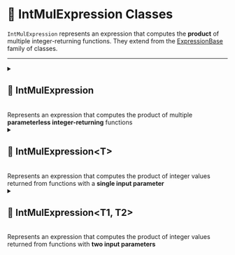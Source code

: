 # 🧩 IntMulExpression Classes

`IntMulExpression` represents an expression that computes the **product** of multiple integer-returning functions. They extend from the [ExpressionBase](ExpressionBase.md) family of classes.

---

<details>
 <summary>
 <h2>🧩 IntMulExpression</h2>
 <br> Represents an expression that computes the product of multiple <b>parameterless integer-returning</b> functions
 </summary>

```csharp
public class IntMulExpression : ExpressionBase<int>
```

### Constructors
#### `IntMulExpression(int capacity)`
```csharp
public IntMulExpression(int capacity)
```
- **Description:** Initializes a new empty instance of the `IntMulExpression` class.
- **Parameter:** `capacity` — Initial capacity for the internal function list. Default is `4`.

#### `IntMulExpression(Func<int> members)`
```csharp
public IntMulExpression(params Func<int> members)
```
- **Description:** Initializes the expression with an array of integer-returning functions.
- **Parameter:** `members` — Array of `Func<int>` delegates.

```csharp
public IntMulExpression(IEnumerable<Func<int>> members)
```
- **Description:** Initializes the expression with a collection of integer-returning functions.
- **Parameter:** `members` — Enumerable collection of `Func<int>` delegates.

### Events
#### `OnStateChanged`
```csharp
public event StateChangedHandler OnStateChanged;
```
- **Description:** Occurs when the state of the expression changes (e.g., when functions are added, removed, or the list is cleared).

#### `OnItemChanged`
```csharp
public event ChangeItemHandler<Func<int>> OnItemChanged;
```
- **Description:** Occurs when an existing function in the expression is replaced or modified.

#### `OnItemInserted`
```csharp
public event InsertItemHandler<Func<int>> OnItemInserted;
```
- **Description:** Occurs when a new function is inserted into the expression at a specific position.

#### `OnItemDeleted`
```csharp
public event DeleteItemHandler<Func<int>> OnItemDeleted;
```
- **Description:** Occurs when a function is removed from the expression.

### Properties
#### `Value`
```csharp
public int Value { get; }
```
- **Description:** Evaluates all functions and returns the product of their results.
  If no functions are present, returns 1 by default.
- **Returns:** `int` — The computed product.

#### `Count`
```csharp
public int Count { get; }
```
- **Description:** Gets the number of functions in the expression.
- **Returns:** `int` — The number of function members.

#### `IsReadOnly`
```csharp
public bool IsReadOnly { get; }
```
- **Description:** Indicates whether the list of functions can be modified.
- **Returns:** `false`.

### Indexers
#### `this[int index]`
```csharp
public Func<int> this[int index] { get; set; }
```
- **Description:** Indexer to access a function at a specific position.
- **Parameter:** `index` — The position of the function.
- **Returns:** `Func<int>` — The function at the given index.

### Methods
#### `Invoke()`
```csharp
public int Invoke()
```
- **Description:** Evaluates all function members of the expression and returns their product.
- **Returns:** `int` — The computed product.
- **Note:** -Returns `1` if no functions are present. 

#### `Add(Func<int> item)`
```csharp
public void Add(Func<int> item)
```
- **Description:** Adds a function to the expression.
- **Parameter:** `item` — The function to add.

#### `AddRange(IEnumerable<Func<int>> items)`
```csharp
public void AddRange(IEnumerable<Func<int>> items)
```
- **Description:** Adds multiple functions to the expression at once.
- **Parameter:** `items` — An enumerable collection of `Func<int>` delegates to add.
- **Throws:** `ArgumentNullException` if `items` is `null`.

#### `Clear()`
```csharp
public void Clear()
```
- **Description:** Removes all functions from the expression.

#### `Contains(Func<int> item)`
```csharp
public bool Contains(Func<int> item)
```
- **Description:** Checks if the specified function exists in the expression.
- **Parameter:** `item` — The function to check.
- **Returns:** `bool` — `true` if the function exists, otherwise `false`.

#### `CopyTo(Func<int>[] array, int arrayIndex)`
```csharp
public void CopyTo(Func<int>[] array, int arrayIndex)
```
- **Description:** Copies all functions in the expression to the specified array starting at the given index.
- **Parameters:**
- `array` — The destination array.
- `arrayIndex` — The starting index in the array.

#### `IndexOf(Func<int> item)`
```csharp
public int IndexOf(Func<int> item)
```
- **Description:** Returns the index of the specified function in the expression.
- **Parameter:** `item` — The function to locate.
- **Returns:** `int` — The index of the function, or `-1` if not found.

#### `Insert(int index, Func<int> item)`
```csharp
public void Insert(int index, Func<int> item)
```
- **Description:** Inserts a function at the specified index.
- **Parameters:**
- `index` — The position at which to insert.
- `item` — The function to insert.

#### `Remove(Func<int> item)`
```csharp
public bool Remove(Func<int> item)
```
- **Description:** Removes the specified function from the expression.
- **Parameter:** `item` — The function to remove.
- **Returns:** `bool` — `true` if removed successfully, otherwise `false`.

#### `RemoveAt(int index)`
```csharp
public void RemoveAt(int index)
```
- **Description:** Removes the function at the specified index.
- **Parameter:** `index` — The position of the function to remove.

#### `GetEnumerator()`
```csharp
public IEnumerator<Func<int>> GetEnumerator()
```
- **Description:** Returns an enumerator for iterating over all function members in the expression.
- **Returns:** `IEnumerator<Func<int>>` — Enumerator over the functions.

#### `Dispose()`
```csharp
public void Dispose()
```
- **Description:** Releases all resources used by the expression and clears its content.  
  Also unsubscribes all event handlers.
- **Effects:**
    - Clears the function list.
    - Sets `OnItemChanged`, `OnItemInserted`, `OnItemDeleted`, and `OnStateChanged` to `null`.

## 🗂 Example Usage
```csharp
// Parameterless
var multiply = new IntMulExpression(
    () => 2,
    () => 3,
    () => 4
);
int result = multiply.Invoke(); // 24
```
---
</details>

<details>
 <summary>
 <h2>🧩 IntMulExpression&lt;T&gt;</h2>
 <br> Represents an expression that computes the product of integer values returned from functions with a <b>single input parameter</b>
 </summary>

```csharp
public class IntMulExpression<T> : ExpressionBase<T, int>
```
- **Type Parameter:** `T` — The input parameter type of the functions.

### Constructors
#### `IntMulExpression()`
```csharp
public IntMulExpression(int capacity)
```
- **Description:** Initializes a new empty instance of the `IntMulExpression<T>` class.
- **Parameter:** `capacity` — Initial capacity for the internal function list. Default is `4`.

#### `IntMulExpression(Func<T, int> members)`
```csharp
public IntMulExpression(params Func<T, int> members)
```
- **Description:** Initializes the expression with an array of functions that take a `T` and return an integer.
- **Parameter:** `members` — Array of `Func<T, int>` delegates.

#### `IntMulExpression(IEnumerable<Func<T, int>> members)`
```csharp
public IntMulExpression(IEnumerable<Func<T, int>> members)
```
- **Description:** Initializes the expression with a collection of functions that take a `T` and return an integer.
- **Parameter:** `members` — Enumerable collection of `Func<T, int>` delegates.

### Events
#### `OnStateChanged`
```csharp
public event StateChangedHandler OnStateChanged;
```
- **Description:** Occurs when the state of the expression changes (e.g., when functions are added, removed, or the list is cleared).

#### `OnItemChanged`
```csharp
public event ChangeItemHandler<Func<T, int>> OnItemChanged;
```
- **Description:** Occurs when an existing function in the expression is replaced or modified.

#### `OnItemInserted`
```csharp
public event InsertItemHandler<Func<T, int>> OnItemInserted;
```
- **Description:** Occurs when a new function is inserted into the expression at a specific position.

#### `OnItemDeleted`
```csharp
public event DeleteItemHandler<Func<T, int>> OnItemDeleted;
```
- **Description:** Occurs when a function is removed from the expression.

### Properties
#### `Count`
```csharp
public int Count { get; }
```
- **Description:** Gets the number of functions in the expression.
- **Returns:** `int` — The number of function members.

#### `IsReadOnly`
```csharp
public bool IsReadOnly { get; }
```
- **Description:** Indicates whether the list of functions can be modified.
- **Returns:** `false`.

### Indexers
#### `this[int index]`
```csharp
public Func<T, int> this[int index] { get; set; }
```
- **Description:** Indexer to access a function at a specific position.
- **Parameter:** `index` — The position of the function.
- **Returns:** `Func<T, int>` — The function at the given index.

### Methods
#### `Invoke(T arg)`
```csharp
public int Invoke(T arg)
```
- **Description:** Evaluates all function members of the expression with the provided argument and returns their product.
- **Parameter:** `arg` — The input argument of type T.
- **Returns:** `int` — The computed product.
- **Note:** -Returns `1` if no functions are present.

#### `Add(Func<T, int> item)`
```csharp
public void Add(Func<T, int> item)
```
- **Description:** Adds a function to the expression.
- **Parameter:** `item` — The function to add.

#### `AddRange(IEnumerable<Func<T, int>> items)`
```csharp
public void AddRange(IEnumerable<Func<T, int>> items)
```
- **Description:** Adds multiple functions to the expression at once.
- **Parameter:** `items` — An enumerable collection of `Func<T, int>` delegates to add.
- **Throws:** `ArgumentNullException` if `items` is `null`.

#### `Clear()`
```csharp
public void Clear()
```
- **Description:** Removes all functions from the expression.

#### `Contains(Func<T, int> item)`
```csharp
public bool Contains(Func<T, int> item)
```
- **Description:** Checks if the specified function exists in the expression.
- **Parameter:** `item` — The function to check.
- **Returns:** `bool` — `true` if the function exists, otherwise `false`.

#### `CopyTo(Func<T, int>[] array, int arrayIndex)`
```csharp
public void CopyTo(Func<T, int>[] array, int arrayIndex)
```
- **Description:** Copies all functions in the expression to the specified array starting at the given index.
- **Parameters:**
    - `array` — The destination array.
    - `arrayIndex` — The starting index in the array.

#### `IndexOf(Func<T, int> item)`
```csharp
public int IndexOf(Func<T, int> item)
```
- **Description:** Returns the index of the specified function in the expression.
- **Parameter:** `item` — The function to locate.
- **Returns:** `int` — The index of the function, or `-1` if not found.

#### `Insert(int index, Func<T, int> item)`
```csharp
public void Insert(int index, Func<T, int> item)
```
- **Description:** Inserts a function at the specified index.
- **Parameters:**
    - `index` — The position at which to insert.
    - `item` — The function to insert.

#### `Remove(Func<T, int> item)`
```csharp
public bool Remove(Func<T, int> item)
```
- **Description:** Removes the specified function from the expression.
- **Parameter:** `item` — The function to remove.
- **Returns:** `bool` — `true` if removed successfully, otherwise `false`.

#### `RemoveAt(int index)`
```csharp
public void RemoveAt(int index)
```
- **Description:** Removes the function at the specified index.
- **Parameter:** `index` — The position of the function to remove.

#### `GetEnumerator()`
```csharp
public IEnumerator<Func<T, int>> GetEnumerator()
```
- **Description:** Returns an enumerator for iterating over all function members in the expression.
- **Returns:** `IEnumerator<Func<T, int>>` — Enumerator over the functions.

#### `Dispose()`
```csharp
public void Dispose()
```
- **Description:** Releases all resources used by the expression and clears its content.  
  Also unsubscribes all event handlers.
- **Effects:**
    - Clears the function list.
    - Sets `OnItemChanged`, `OnItemInserted`, `OnItemDeleted`, and `OnStateChanged` to `null`.

## 🗂 Example Usage
```csharp

// Single-parameter
var expression = new IntMulExpression<int>(
    x => x,
    x => x + 1
);
int result = expression.Invoke(3); // 3 * (3 + 1) = 12
```
---
</details>

<details>
 <summary>
 <h2>🧩 IntMulExpression&lt;T1, T2&gt;</h2>
 <br> Represents an expression that computes the product of integer values returned from functions with <b>two input parameters</b>
 </summary>

```csharp
public class IntMulExpression<T1, T2> : ExpressionBase<T1, T2, int>
```
- **Type Parameters:**
- `T1` — The first input parameter type.
- `T2` — The second input parameter type.

## Constructors
#### `IntMulExpression()`
```csharp
public IntMulExpression(int capacity)
```
- **Description:** Initializes a new empty instance of the `IntMulExpression<T1, T2>` class.
- **Parameter:** `capacity` — Initial capacity for the internal function list. Default is `4`.

#### `IntMulExpression(Func<T1, T2, int> members)`
```csharp
public IntMulExpression(params Func<T1, T2, int> members)
```
- **Description:** Initializes the expression with an array of functions that take two parameters and return an integer.
- **Parameter:** `members` — Array of `Func<T1, T2, int>` delegates.

#### `IntMulExpression(IEnumerable<Func<T1, T2, int>> members)`
```csharp
public IntMulExpression(IEnumerable<Func<T1, T2, int>> members)
```
- **Description:** Initializes the expression with a collection of functions that take two parameters and return an integer.
- **Parameter:** `members` — Enumerable collection of `Func<T1, T2, int>` delegates.

### Events
#### `OnStateChanged`
```csharp
public event StateChangedHandler OnStateChanged;
```
- **Description:** Occurs when the state of the expression changes.

#### `OnItemChanged`
```csharp
public event ChangeItemHandler<Func<T1, T2, int>> OnItemChanged;
```
- **Description:** Occurs when an existing function is replaced or modified.

#### `OnItemInserted`
```csharp
public event InsertItemHandler<Func<T1, T2, int>> OnItemInserted;
```
- **Description:** Occurs when a new function is inserted.

#### `OnItemDeleted`
```csharp
public event DeleteItemHandler<Func<T1, T2, int>> OnItemDeleted;
```
- **Description:** Occurs when a function is removed.

## Properties
### `Count`
```csharp
public int Count { get; }
```
- **Description:** Gets the number of functions in the expression.
- **Returns:** `int` — Number of function members.

### `IsReadOnly`
```csharp
public bool IsReadOnly { get; }
```
- **Description:** Indicates whether the list of functions can be modified.
- **Returns:** `false`.

### Indexers
#### `this[int index]`
```csharp
public Func<T1, T2, int> this[int index] { get; set; }
```
- **Description:** Accesses a function at a specific position.
- **Parameter:** `index` — Position of the function.
- **Returns:** `Func<T1, T2, int>` — Function at the given index.

### Methods
#### `Invoke(T1 arg1, T2 arg2)`
```csharp
public int Invoke(T1 arg1, T2 arg2)
```
- **Description:** Evaluates all functions with provided arguments.
- **Parameters:**
    - `arg1` — First input argument.
    - `arg2` — Second input argument.
- **Returns:** `int` — Computed product.
- **Note:** -Returns `1` if no functions are present.

#### `Add(Func<T1, T2, int> item)`
```csharp
public void Add(Func<T1, T2, int> item)
```
- **Description:** Adds a function to the expression.
- **Parameter:** `item` — Function to add.

#### `AddRange(IEnumerable<Func<T1, T2, int>> items)`
```csharp
public void AddRange(IEnumerable<Func<T1, T2, int>> items)
```
- **Description:** Adds multiple functions.
- **Parameter:** `items` — Collection of functions.
- **Throws:** `ArgumentNullException` if `items` is null.

#### `Clear()`
```csharp
public void Clear()
```
- **Description:** Removes all functions.

#### `Contains(Func<T1, T2, int> item)`
```csharp
public bool Contains(Func<T1, T2, int> item)
```
- **Description:** Checks if a function exists.
- **Returns:** `bool` — True if found.

#### `CopyTo(Func<T1, T2, int>[] array, int arrayIndex)`
```csharp
public void CopyTo(Func<T1, T2, int>[] array, int arrayIndex)
```
- **Description:** Copies all functions to the specified array starting at the given index.
- **Parameters:**
    - `array` — Destination array.
    - `arrayIndex` — Starting index in the array.

#### `IndexOf(Func<T1, T2, int> item)`
```csharp
public int IndexOf(Func<T1, T2, int> item)
```
- **Description:** Returns the index of the specified function.
- **Parameter:** `item` — Function to locate.
- **Returns:** `int` — Index of the function, or `-1` if not found.

#### `Insert(int index, Func<T1, T2, int> item)`
```csharp
public void Insert(int index, Func<T1, T2, int> item)
```
- **Description:** Inserts a function at the specified index.
- **Parameters:**
    - `index` — Position to insert.
    - `item` — Function to insert.

#### `Remove(Func<T1, T2, int> item)`
```csharp
public bool Remove(Func<T1, T2, int> item)
```
- **Description:** Removes the specified function.
- **Parameter:** `item` — Function to remove.
- **Returns:** `bool` — True if removed successfully.

#### `RemoveAt(int index)`
```csharp
public void RemoveAt(int index)
```
- **Description:** Removes the function at the specified index.
- **Parameter:** `index` — Position of the function to remove.

#### `GetEnumerator()`
```csharp
public IEnumerator<Func<T1, T2, int>> GetEnumerator()
```
- **Description:** Returns an enumerator for iterating over functions.
- **Returns:** `IEnumerator<Func<T1, T2, int>>` — Enumerator over functions.

#### `Dispose()`
```csharp
public void Dispose()
```
- **Description:** Releases resources and clears content.
- **Effects:**
    - Clears the function list.
    - Sets event handlers to null.

## 🗂 Example Usage
```csharp
var expression = new IntMulExpression<int, int>(
    (a, b) => a,
    (a, b) => b,
    (a, b) => a + b
);
int result = expression.Invoke(2, 3); // 2 * 3 * (2 + 3) = 30
```
</details>